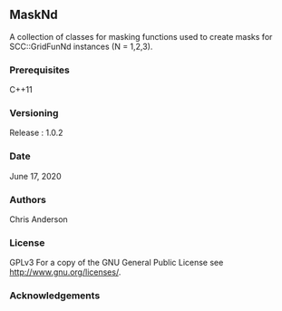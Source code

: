 ## MaskNd

A collection of classes for masking functions used to create masks for  SCC::GridFunNd instances (N = 1,2,3).

### Prerequisites

C++11

### Versioning

Release : 1.0.2

### Date 

June 17, 2020 

### Authors

Chris Anderson

### License

GPLv3  For a copy of the GNU General Public License see <http://www.gnu.org/licenses/>.

### Acknowledgements








